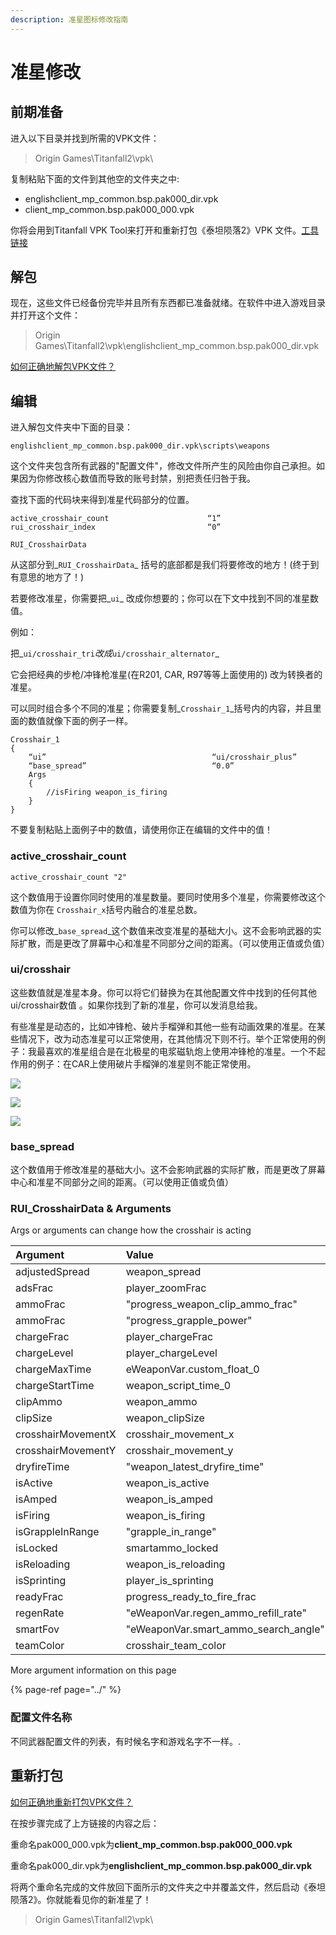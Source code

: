 ```yaml
---
description: 准星图标修改指南
---
```


# 准星修改

## 前期准备

进入以下目录并找到所需的VPK文件：

> Origin Games\Titanfall2\vpk\

复制粘贴下面的文件到其他空的文件夹之中:

* englishclient\_mp\_common.bsp.pak000\_dir.vpk
* client\_mp\_common.bsp.pak000\_000.vpk

你将会用到Titanfall VPK Tool来打开和重新打包《泰坦陨落2》VPK 文件。[工具链接](https://noskill.gitbook.io/titanfall2/v/chinese/how-to-start-modding/modding-introduction/modding-tools)

## 解包

现在，这些文件已经备份完毕并且所有东西都已准备就绪。在软件中进入游戏目录并打开这个文件：

> Origin Games\Titanfall2\vpk\englishclient\_mp\_common.bsp.pak000\_dir.vpk

[如何正确地解包VPK文件？](https://noskill.gitbook.io/titanfall2/v/chinese/how-to-start-modding/modding-introduction/how-to-backup-extract-and-repack)

## 编辑

进入解包文件夹中下面的目录：

```text
englishclient_mp_common.bsp.pak000_dir.vpk\scripts\weapons
```

这个文件夹包含所有武器的"配置文件"，修改文件所产生的风险由你自己承担。如果因为你修改核心数值而导致的账号封禁，别把责任归咎于我。

查找下面的代码块来得到准星代码部分的位置。

```text
active_crosshair_count                      “1”
rui_crosshair_index                         “0”

RUI_CrosshairData
```

从这部分到_`RUI_CrosshairData`_ 括号的底部都是我们将要修改的地方！\(终于到有意思的地方了！\)

若要修改准星，你需要把_`ui`_ 改成你想要的；你可以在下文中找到不同的准星数值。

例如：

把_`ui/crosshair_tri`_改成_`ui/crosshair_alternator`_

它会把经典的步枪/冲锋枪准星\(在R201, CAR, R97等等上面使用的\) 改为转换者的准星。

可以同时组合多个不同的准星；你需要复制_`Crosshair_1`_括号内的内容，并且里面的数值就像下面的例子一样。

```text
Crosshair_1
{
    “ui”                                     “ui/crosshair_plus”
    “base_spread”                            “0.0”
    Args
    {
        //isFiring weapon_is_firing
    }
}
```

不要复制粘贴上面例子中的数值，请使用你正在编辑的文件中的值！

### active\_crosshair\_count

```text
active_crosshair_count "2"
```

这个数值用于设置你同时使用的准星数量。要同时使用多个准星，你需要修改这个数值为你在 `Crosshair_x`括号内融合的准星总数。

你可以修改_`base_spread`_这个数值来改变准星的基础大小。这不会影响武器的实际扩散，而是更改了屏幕中心和准星不同部分之间的距离。（可以使用正值或负值）

### ui/crosshair

这些数值就是准星本身。你可以将它们替换为在其他配置文件中找到的任何其他ui/crosshair数值 。如果你找到了新的准星，你可以发消息给我。

有些准星是动态的，比如冲锋枪、破片手榴弹和其他一些有动画效果的准星。在某些情况下，改为动态准星可以正常使用，在其他情况下则不行。举个正常使用的例子：我最喜欢的准星组合是在北极星的电浆磁轨炮上使用冲锋枪的准星。一个不起作用的例子：在CAR上使用破片手榴弹的准星则不能正常使用。

![](../../../.gitbook/assets/crosshair1.PNG)

![](../../../.gitbook/assets/crosshair2.PNG)

![](../../../.gitbook/assets/crosshair3.PNG)



### base\_spread

这个数值用于修改准星的基础大小。这不会影响武器的实际扩散，而是更改了屏幕中心和准星不同部分之间的距离。（可以使用正值或负值）

### RUI\_CrosshairData & Arguments

Args or arguments can change how the crosshair is acting

| Argument | Value | Note |
| :--- | :--- | :--- |
| adjustedSpread | weapon\_spread |  |
| adsFrac | player\_zoomFrac |  |
| ammoFrac | "progress\_weapon\_clip\_ammo\_frac" |  |
| ammoFrac | "progress\_grapple\_power" |  |
| chargeFrac | player\_chargeFrac |  |
| chargeLevel | player\_chargeLevel |  |
| chargeMaxTime | eWeaponVar.custom\_float\_0 |  |
| chargeStartTime | weapon\_script\_time\_0 |  |
| clipAmmo | weapon\_ammo |  |
| clipSize | weapon\_clipSize |  |
| crosshairMovementX | crosshair\_movement\_x |  |
| crosshairMovementY | crosshair\_movement\_y |  |
| dryfireTime | "weapon\_latest\_dryfire\_time" |  |
| isActive | weapon\_is\_active |  |
| isAmped | weapon\_is\_amped |  |
| isFiring | weapon\_is\_firing |  |
| isGrappleInRange | "grapple\_in\_range" |  |
| isLocked | smartammo\_locked |  |
| isReloading | weapon\_is\_reloading |  |
| isSprinting | player\_is\_sprinting |  |
| readyFrac | progress\_ready\_to\_fire\_frac |  |
| regenRate | "eWeaponVar.regen\_ammo\_refill\_rate" |  |
| smartFov | "eWeaponVar.smart\_ammo\_search\_angle" |  |
| teamColor | crosshair\_team\_color |  |

More argument information on this page

{% page-ref page="../" %}

### 配置文件名称

不同武器配置文件的列表，有时候名字和游戏名字不一样。.

## 重新打包

[如何正确地重新打包VPK文件？](https://noskill.gitbook.io/titanfall2/v/chinese/how-to-start-modding/modding-introduction/how-to-backup-extract-and-repack#ru-he-zheng-que-di-zhong-xin-da-bao-vpk)

在按步骤完成了上方链接的内容之后：

重命名pak000\_000.vpk为**client\_mp\_common.bsp.pak000\_000.vpk**

重命名pak000\_dir.vpk为**englishclient\_mp\_common.bsp.pak000\_dir.vpk**

将两个重命名完成的文件放回下面所示的文件夹之中并覆盖文件，然后启动《泰坦陨落2》。你就能看见你的新准星了！

> Origin Games\Titanfall2\vpk\

